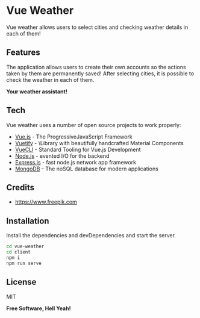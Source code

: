 # Vue Weather

Vue weather allows users to select cities and checking weather details in each of them!

## Features

The application allows users to create their own accounts so the actions taken by them
are permanently saved! 
After selecting cities, it is possible to check the weather in each of them. 

**Your weather assistant!**

## Tech

Vue weather uses a number of open source projects to work properly:

- [Vue.js] - The ProgressiveJavaScript Framework
- [Vuetify] - \Library with beautifully handcrafted Material Components
- [VueCLI] - Standard Tooling for Vue.js Development
- [Node.js] - evented I/O for the backend
- [Express.js] - fast node.js network app framework
- [MongoDB] - The noSQL database for modern applications

## Credits
- https://www.freepik.com

## Installation
Install the dependencies and devDependencies and start the server.

```sh
cd vue-weather
cd client
npm i
npm run serve
```

## License

MIT

**Free Software, Hell Yeah!**

[//]: # (These are reference links used in the body of this note and get stripped out when the markdown processor does its job. There is no need to format nicely because it shouldn't be seen. Thanks SO - http://stackoverflow.com/questions/4823468/store-comments-in-markdown-syntax)

   [git-repo-url]: <https://github.com/novvac/vue-weather.git>
   [Node.js]: <http://nodejs.org>
   [Express.js]: <http://expressjs.com>
   [Vue.js]: <https://vuejs.org>
   [Vuetify]: <https://vuetifyjs.com/en>
   [VueCLI]: <https://cli.vuejs.org>
   [MongoDB]: <https://www.mongodb.com>
   
  

   [PlDb]: <https://github.com/joemccann/dillinger/tree/master/plugins/dropbox/README.md>
   [PlGh]: <https://github.com/joemccann/dillinger/tree/master/plugins/github/README.md>
   [PlGd]: <https://github.com/joemccann/dillinger/tree/master/plugins/googledrive/README.md>
   [PlOd]: <https://github.com/joemccann/dillinger/tree/master/plugins/onedrive/README.md>
   [PlMe]: <https://github.com/joemccann/dillinger/tree/master/plugins/medium/README.md>
   [PlGa]: <https://github.com/RahulHP/dillinger/blob/master/plugins/googleanalytics/README.md>
